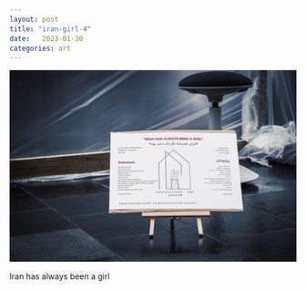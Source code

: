 ```yaml
---
layout: post
title: "iran-girl-4"
date:   2023-01-30
categories: art
---
```


![iran-girl-4](/img/arts/iran-girl-4.jpg)

<span class='image-details'>
Iran has always been a girl
</span>
